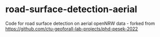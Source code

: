 # road-surface-detection-aerial
Code for road surface detection on aerial openNRW data - forked from https://github.com/ctu-geoforall-lab-projects/phd-pesek-2022
